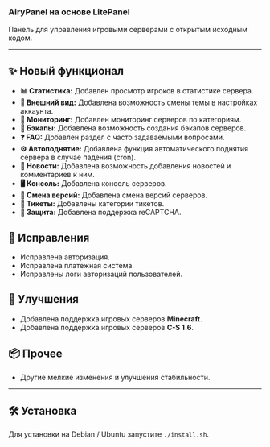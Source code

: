 ### AiryPanel на основе LitePanel

Панель для управления игровыми серверами с открытым исходным кодом.

---

## ✨ Новый функционал

*   **📊 Статистика:** Добавлен просмотр игроков в статистике сервера.
*   **🎨 Внешний вид:** Добавлена возможность смены темы в настройках аккаунта.
*   **📂 Мониторинг:** Добавлен мониторинг серверов по категориям.
*   **🧾 Бэкапы:** Добавлена возможность создания бэкапов серверов.
*   **❓ FAQ:** Добавлен раздел с часто задаваемыми вопросами.
*   **⚙️ Автоподнятие:** Добавлена функция автоматического поднятия сервера в случае падения (cron).
*   **📢 Новости:** Добавлена возможность добавления новостей и комментариев к ним.
*   **🖥️ Консоль:** Добавлена консоль серверов.
*   **🔄 Смена версий:** Добавлена смена версий серверов.
*   **🎫 Тикеты:** Добавлены категории тикетов.
*   **🤖 Защита:** Добавлена поддержка reCAPTCHA.

## 🐛 Исправления

*   Исправлена авторизация.
*   Исправлена платежная система.
*   Исправлены логи авторизаций пользователей.

## 🚀 Улучшения

*   Добавлена поддержка игровых серверов **Minecraft**.
*   Добавлена поддержка игровых серверов **C-S 1.6**.

## 📦 Прочее

*   Другие мелкие изменения и улучшения стабильности.

---

## 🛠️ Установка

Для установки на Debian / Ubuntu запустите `./install.sh`.
